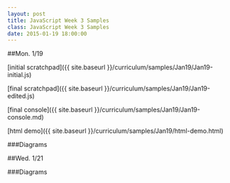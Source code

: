 ```yaml
---
layout: post
title: JavaScript Week 3 Samples
class: JavaScript Week 3 Samples
date: 2015-01-19 18:00:00
---
```


##Mon. 1/19

[initial scratchpad]({{ site.baseurl }}/curriculum/samples/Jan19/Jan19-initial.js)

[final scratchpad]({{ site.baseurl }}/curriculum/samples/Jan19/Jan19-edited.js)

[final console]({{ site.baseurl }}/curriculum/samples/Jan19/Jan19-console.md)

[html demo]({{ site.baseurl }}/curriculum/samples/Jan19/html-demo.html)

###Diagrams


##Wed. 1/21


###Diagrams

